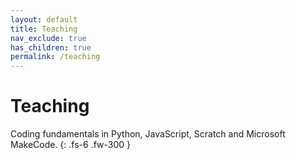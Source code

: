 ```yaml
---
layout: default
title: Teaching
nav_exclude: true
has_children: true
permalink: /teaching
---
```


# Teaching

Coding fundamentals in Python, JavaScript, Scratch and Microsoft MakeCode.
{: .fs-6 .fw-300 }
